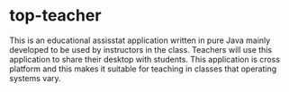 top-teacher
===========

This is an educational assisstat application written in pure Java mainly developed
to be used by instructors in the class. Teachers will use this application to share 
their desktop with students. This application is cross platform and this makes it
suitable for teaching in classes that operating systems vary.
